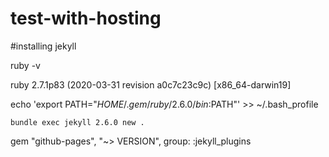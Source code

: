 # test-with-hosting


#installing jekyll

ruby -v

ruby 2.7.1p83 (2020-03-31 revision a0c7c23c9c) [x86_64-darwin19]

echo 'export PATH="$HOME/.gem/ruby/2.6.0/bin:$PATH"' >> ~/.bash_profile


`bundle exec jekyll 2.6.0 new .`

gem "github-pages", "~> VERSION", group: :jekyll_plugins
